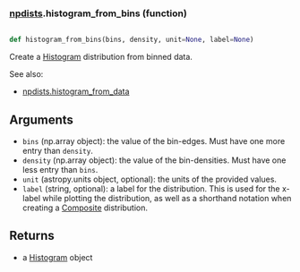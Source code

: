 ### [npdists](npdists.md).histogram_from_bins (function)


```py

def histogram_from_bins(bins, density, unit=None, label=None)

```



Create a [Histogram](Histogram.md) distribution from binned data.

See also:

* [npdists.histogram_from_data](npdists.histogram_from_data.md)

Arguments
--------------
* `bins` (np.array object): the value of the bin-edges.  Must have one more
    entry than `density`.
* `density` (np.array object): the value of the bin-densities.  Must have one
    less entry than `bins`.
* `unit` (astropy.units object, optional): the units of the provided values.
* `label` (string, optional): a label for the distribution.  This is used
    for the x-label while plotting the distribution, as well as a shorthand
    notation when creating a [Composite](Composite.md) distribution.

Returns
--------
* a [Histogram](Histogram.md) object

